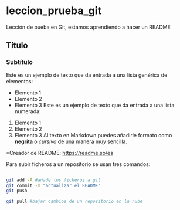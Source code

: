 # leccion_prueba_git
Lección de pueba en Git, estamos aprendiendo a hacer un README

## Título
### Subtítulo
Este es un ejemplo de texto que da entrada a una lista genérica de elementos:
- Elemento 1
- Elemento 2
- Elemento 3
Este es un ejemplo de texto que da entrada a una lista numerada:
1. Elemento 1
2. Elemento 2
3. Elemento 3
Al texto en Markdown puedes añadirle formato como **negrita** o *cursiva* de una manera muy sencilla.


*Creador de README: https://readme.so/es

Para subir ficheros a un repositorio se usan tres comandos:

```bash

git add -A #añade los ficheros a git
git commit -m "actualizar el README"
git push 

git pull #bajar cambios de un repositorio en la nube

```
